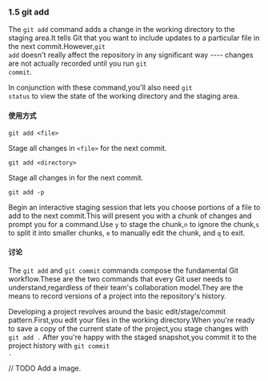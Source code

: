### 1.5 git add

The <code>git add</code> command adds a change in the working directory to the staging area.It tells Git that you want
to include updates to a particular file in the next commit.However,<code>git add</code> doesn't really affect the 
repository in any significant way ---- changes are not actually recorded until you run <code>git commit</code>.

In conjunction with these command,you'll also need <code>git status</code> to view the state of the working directory
and the staging area.

#### 使用方式

    git add <file>

Stage all changes in <code>\<file\></code> for the next commit.

    git add <directory>

Stage all changes in <directory> for the next commit.

    git add -p

Begin an interactive staging session that lets you choose portions of a file to add to the next commit.This will present
you with a chunk of changes and prompt you for a command.Use <code>y</code> to stage the chunk,<code>n</code> to ignore
the chunk,<code>s</code> to split it into smaller chunks, <code>e</code> to manually edit the chunk, and <code>q</code>
to exit.

#### 讨论

The <code>git add</code> and <code>git commit</code> commands compose the fundamental Git workflow.These are the two
commands that every Git user needs to understand,regardless of their team's collaboration model.They are the means to
record versions of a project into the repository's history.

Developing a project revolves around the basic edit/stage/commit pattern.First,you edit your files in the working
directory.When you're ready to save a copy of the current state of the project,you stage changes with <code>git add .</code>
After you're happy with the staged snapshot,you commit it to the project history with <code>git commit .</code>

// TODO Add a image.




